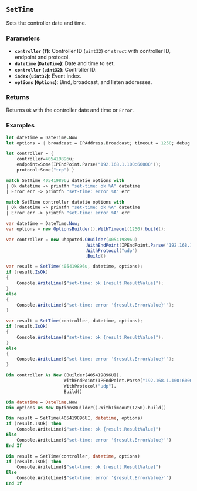## `SetTime`

Sets the controller date and time.

### Parameters
- **`controller` (`T`)**: Controller ID (`uint32`) or `struct` with controller ID, endpoint and protocol.
- **`datetime` (`DateTime`)**: Date and time to set.
- **`controller` (`uint32`)**: Controller ID.
- **`index` (`uint32`)**: Event index.
- **`options` (`Options`)**: Bind, broadcast, and listen addresses.

### Returns
Returns `Ok` with the controller date and time or `Error`. 

### Examples

```fsharp
let datetime = DateTime.Now
let options = { broadcast = IPAddress.Broadcast; timeout = 1250; debug = true }

let controller = { 
    controller=405419896u; 
    endpoint=Some(IPEndPoint.Parse("192.168.1.100:60000")); 
    protocol:Some("tcp") }

match SetTime 405419896u datetie options with
| Ok datetime -> printfn "set-time: ok %A" datetime
| Error err -> printfn "set-time: error %A" err

match SetTime controller datetie options with
| Ok datetime -> printfn "set-time: ok %A" datetime
| Error err -> printfn "set-time: error %A" err
```

```csharp
var datetime = DateTime.Now;
var options = new OptionsBuilder().WithTimeout(1250).build();

var controller = new uhppoted.CBuilder(405419896u)
                              .WithEndPoint(IPEndPoint.Parse("192.168.1.100:60000"))
                              .WithProtocol("udp")
                              .Build()

var result = SetTime(405419896u, datetime, options);
if (result.IsOk)
{
    Console.WriteLine($"set-time: ok {result.ResultValue}");
}
else
{
    Console.WriteLine($"set-time: error '{result.ErrorValue}'");
}

var result = SetTime(controller, datetime, options);
if (result.IsOk)
{
    Console.WriteLine($"set-time: ok {result.ResultValue}");
}
else
{
    Console.WriteLine($"set-time: error '{result.ErrorValue}'");
}
```

```vb
Dim controller As New CBuilder(405419896UI).
                      WithEndPoint(IPEndPoint.Parse("192.168.1.100:60000")).
                      WithProtocol("udp").
                      Build()

Dim datetime = DateTime.Now
Dim options As New OptionsBuilder().WithTimeout(1250).build()

Dim result = SetTime(405419896UI, datetime, options)
If (result.IsOk) Then
    Console.WriteLine($"set-time: ok {result.ResultValue}")
Else
    Console.WriteLine($"set-time: error '{result.ErrorValue}'")
End If

Dim result = SetTime(controller, datetime, options)
If (result.IsOk) Then
    Console.WriteLine($"set-time: ok {result.ResultValue}")
Else
    Console.WriteLine($"set-time: error '{result.ErrorValue}'")
End If
```

